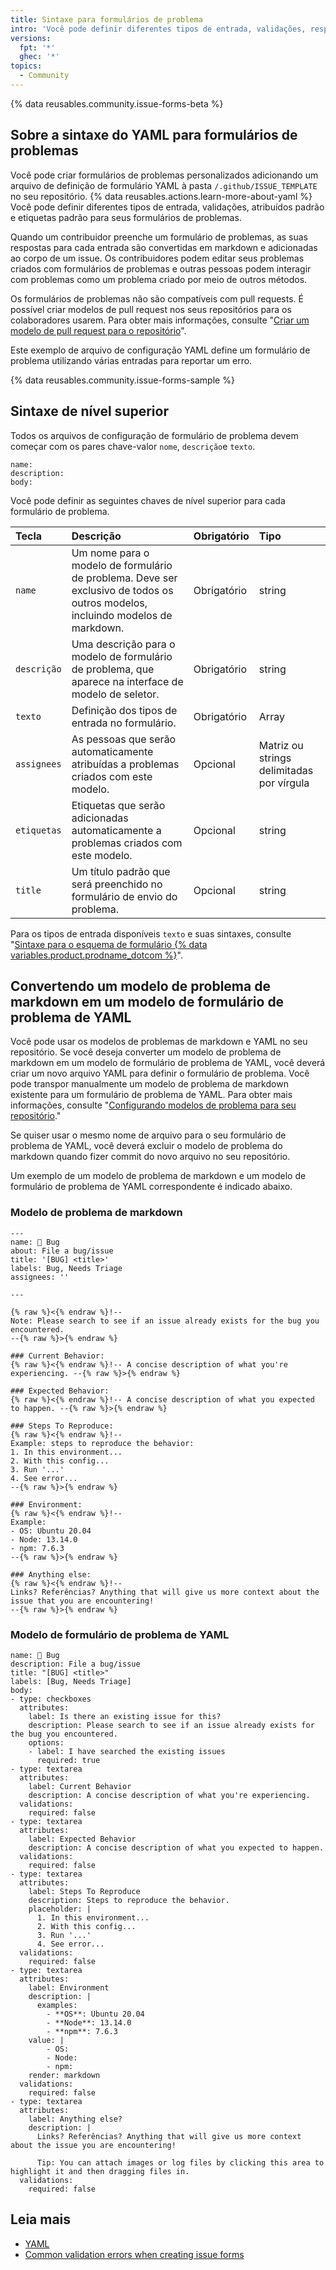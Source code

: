 ```yaml
---
title: Sintaxe para formulários de problema
intro: 'Você pode definir diferentes tipos de entrada, validações, responsáveis padrão e etiquetas padrão para seus formulários de problemas.'
versions:
  fpt: '*'
  ghec: '*'
topics:
  - Community
---
```


{% data reusables.community.issue-forms-beta %}

## Sobre a sintaxe do YAML para formulários de problemas

Você pode criar formulários de problemas personalizados adicionando um arquivo de definição de formulário YAML à pasta `/.github/ISSUE_TEMPLATE` no seu repositório. {% data reusables.actions.learn-more-about-yaml %} Você pode definir diferentes tipos de entrada, validações, atribuídos padrão e etiquetas padrão para seus formulários de problemas.

Quando um contribuidor preenche um formulário de problemas, as suas respostas para cada entrada são convertidas em markdown e adicionadas ao corpo de um issue. Os contribuidores podem editar seus problemas criados com formulários de problemas e outras pessoas podem interagir com problemas como um problema criado por meio de outros métodos.

Os formulários de problemas não são compatíveis com pull requests. É possível criar modelos de pull request nos seus repositórios para os colaboradores usarem. Para obter mais informações, consulte "[Criar um modelo de pull request para o repositório](/communities/using-templates-to-encourage-useful-issues-and-pull-requests/creating-a-pull-request-template-for-your-repository)".

Este exemplo de arquivo de configuração YAML define um formulário de problema utilizando várias entradas para reportar um erro.

{% data reusables.community.issue-forms-sample %}

## Sintaxe de nível superior

Todos os arquivos de configuração de formulário de problema devem começar com os pares chave-valor `nome`, `descrição`e `texto`.

```YAML{:copy}
name:
description:
body:
```

Você pode definir as seguintes chaves de nível superior para cada formulário de problema.

| Tecla       | Descrição                                                                                                                      | Obrigatório | Tipo                                      |
|:----------- |:------------------------------------------------------------------------------------------------------------------------------ |:----------- |:----------------------------------------- |
| `name`      | Um nome para o modelo de formulário de problema. Deve ser exclusivo de todos os outros modelos, incluindo modelos de markdown. | Obrigatório | string                                    |
| `descrição` | Uma descrição para o modelo de formulário de problema, que aparece na interface de modelo de seletor.                          | Obrigatório | string                                    |
| `texto`     | Definição dos tipos de entrada no formulário.                                                                                  | Obrigatório | Array                                     |
| `assignees` | As pessoas que serão automaticamente atribuídas a problemas criados com este modelo.                                           | Opcional    | Matriz ou strings delimitadas por vírgula |
| `etiquetas` | Etiquetas que serão adicionadas automaticamente a problemas criados com este modelo.                                           | Opcional    | string                                    |
| `title`     | Um título padrão que será preenchido no formulário de envio do problema.                                                       | Opcional    | string                                    |

Para os tipos de entrada disponíveis `texto` e suas sintaxes, consulte "[Sintaxe para o esquema de formulário {% data variables.product.prodname_dotcom %}](/communities/using-templates-to-encourage-useful-issues-and-pull-requests/syntax-for-githubs-form-schema)".

## Convertendo um modelo de problema de markdown em um modelo de formulário de problema de YAML

Você pode usar os modelos de problemas de markdown e YAML no seu repositório. Se você deseja converter um modelo de problema de markdown em um modelo de formulário de problema de YAML, você deverá criar um novo arquivo YAML para definir o formulário de problema. Você pode transpor manualmente um modelo de problema de markdown existente para um formulário de problema de YAML. Para obter mais informações, consulte "[Configurando modelos de problema para seu repositório](/communities/using-templates-to-encourage-useful-issues-and-pull-requests/configuring-issue-templates-for-your-repository#creating-issue-forms)."

Se quiser usar o mesmo nome de arquivo para o seu formulário de problema de YAML, você deverá excluir o modelo de problema do markdown quando fizer commit do novo arquivo no seu repositório.

Um exemplo de um modelo de problema de markdown e um modelo de formulário de problema de YAML correspondente é indicado abaixo.

### Modelo de problema de markdown

```markdown{:copy}
---
name: 🐞 Bug
about: File a bug/issue
title: '[BUG] <title>'
labels: Bug, Needs Triage
assignees: ''

---

{% raw %}<{% endraw %}!--
Note: Please search to see if an issue already exists for the bug you encountered.
--{% raw %}>{% endraw %}

### Current Behavior:
{% raw %}<{% endraw %}!-- A concise description of what you're experiencing. --{% raw %}>{% endraw %}

### Expected Behavior:
{% raw %}<{% endraw %}!-- A concise description of what you expected to happen. --{% raw %}>{% endraw %}

### Steps To Reproduce:
{% raw %}<{% endraw %}!--
Example: steps to reproduce the behavior:
1. In this environment...
2. With this config...
3. Run '...'
4. See error...
--{% raw %}>{% endraw %}

### Environment:
{% raw %}<{% endraw %}!--
Example:
- OS: Ubuntu 20.04
- Node: 13.14.0
- npm: 7.6.3
--{% raw %}>{% endraw %}

### Anything else:
{% raw %}<{% endraw %}!--
Links? Referências? Anything that will give us more context about the issue that you are encountering!
--{% raw %}>{% endraw %}
```

### Modelo de formulário de problema de YAML

```yaml{:copy}
name: 🐞 Bug
description: File a bug/issue
title: "[BUG] <title>"
labels: [Bug, Needs Triage]
body:
- type: checkboxes
  attributes:
    label: Is there an existing issue for this?
    description: Please search to see if an issue already exists for the bug you encountered.
    options:
    - label: I have searched the existing issues
      required: true
- type: textarea
  attributes:
    label: Current Behavior
    description: A concise description of what you're experiencing.
  validations:
    required: false
- type: textarea
  attributes:
    label: Expected Behavior
    description: A concise description of what you expected to happen.
  validations:
    required: false
- type: textarea
  attributes:
    label: Steps To Reproduce
    description: Steps to reproduce the behavior.
    placeholder: |
      1. In this environment...
      2. With this config...
      3. Run '...'
      4. See error...
  validations:
    required: false
- type: textarea
  attributes:
    label: Environment
    description: |
      examples:
        - **OS**: Ubuntu 20.04
        - **Node**: 13.14.0
        - **npm**: 7.6.3
    value: |
        - OS:
        - Node:
        - npm:
    render: markdown
  validations:
    required: false
- type: textarea
  attributes:
    label: Anything else?
    description: |
      Links? Referências? Anything that will give us more context about the issue you are encountering!

      Tip: You can attach images or log files by clicking this area to highlight it and then dragging files in.
  validations:
    required: false
```

## Leia mais

- [YAML](https://yaml.org/)
- [Common validation errors when creating issue forms](/communities/using-templates-to-encourage-useful-issues-and-pull-requests/common-validation-errors-when-creating-issue-forms)
